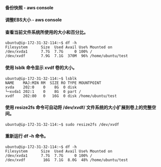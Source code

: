 #### 备份快照 - aws console

#### 调整EBS大小 - aws console

#### 查看当前文件系统所使用的大小和百分比。
```
ubuntu@ip-172-31-32-114:~$ df -h
Filesystem      Size  Used Avail Use% Mounted on
/dev/xvda1      7.7G  7.7G     0 100% /
/dev/xvdf       7.9G  7.1G  370M  96% /home/ubuntu/test
```

#### 使用 lsblk 命令显示 xvdf 卷的大小。 
```
ubuntu@ip-172-31-32-114:~$ lsblk
NAME    MAJ:MIN RM  SIZE RO TYPE MOUNTPOINT
xvda    202:0    0    8G  0 disk
└─xvda1 202:1    0    8G  0 part /
xvdf    202:80   0   16G  0 disk /home/ubuntu/test
```

#### 使用 resize2fs 命令可自动将 /dev/xvdf/ 文件系统的大小扩展到卷上的完整空间。
```
ubuntu@ip-172-31-32-114:~$ sudo resize2fs /dev/xvdf
```

#### 重新运行 df –h 命令。
```
ubuntu@ip-172-31-32-114:~$ df -h
Filesystem      Size  Used Avail Use% Mounted on
/dev/xvda1      7.7G  7.7G     0 100% /
/dev/xvdf        16G  7.1G  8.0G  48% /home/ubuntu/test
```
